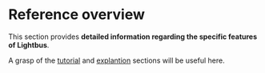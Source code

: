 # Reference overview

This section provides **detailed information regarding the specific
features of Lightbus**.

A grasp of the [tutorial] and [explantion] sections will
be useful here.

[tutorial]: ../tutorial/index.md
[explantion]: ../explanation/index.md
